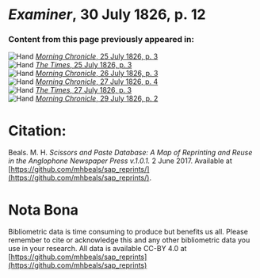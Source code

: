 # *Examiner*, 30 July 1826, p. 12  
  
### Content from this page previously appeared in:  
![Hand](http://scissorsandpaste.net/wp-content/uploads/2017/06/smallhandpointer.png) [*Morning Chronicle*, 25 July 1826, p. 3](https://mhbeals.github.io/sap_html/Morning-Chronicle/Morning-Chronicle-25-July-1826-p-3)  
![Hand](http://scissorsandpaste.net/wp-content/uploads/2017/06/smallhandpointer.png) [*The Times*, 25 July 1826, p. 3](https://mhbeals.github.io/sap_html/The-Times/The-Times-25-July-1826-p-3)  
![Hand](http://scissorsandpaste.net/wp-content/uploads/2017/06/smallhandpointer.png) [*Morning Chronicle*, 26 July 1826, p. 3](https://mhbeals.github.io/sap_html/Morning-Chronicle/Morning-Chronicle-26-July-1826-p-3)  
![Hand](http://scissorsandpaste.net/wp-content/uploads/2017/06/smallhandpointer.png) [*Morning Chronicle*, 27 July 1826, p. 4](https://mhbeals.github.io/sap_html/Morning-Chronicle/Morning-Chronicle-27-July-1826-p-4)  
![Hand](http://scissorsandpaste.net/wp-content/uploads/2017/06/smallhandpointer.png) [*The Times*, 27 July 1826, p. 3](https://mhbeals.github.io/sap_html/The-Times/The-Times-27-July-1826-p-3)  
![Hand](http://scissorsandpaste.net/wp-content/uploads/2017/06/smallhandpointer.png) [*Morning Chronicle*, 29 July 1826, p. 2](https://mhbeals.github.io/sap_html/Morning-Chronicle/Morning-Chronicle-29-July-1826-p-2)  


# Citation: 

Beals. M. H. *Scissors and Paste Database: A Map of Reprinting and Reuse in the Anglophone Newspaper Press v.1.0.1.* 2 June 2017. Available at [https://github.com/mhbeals/sap_reprints/](https://github.com/mhbeals/sap_reprints/). 

# Nota Bona

Bibliometric data is time consuming to produce but benefits us all. Please remember to cite or acknowledge this and any other bibliometric data you use in your research. All data is available CC-BY 4.0 at [https://github.com/mhbeals/sap_reprints](https://github.com/mhbeals/sap_reprints)